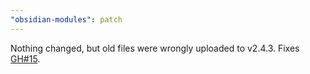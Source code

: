 ```yaml
---
"obsidian-modules": patch
---
```


Nothing changed, but old files were wrongly uploaded to v2.4.3. Fixes [GH#15](https://github.com/polyipseity/obsidian-modules/issues/15).
